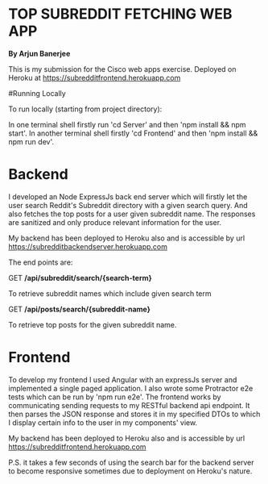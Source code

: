 # TOP SUBREDDIT FETCHING WEB APP 
**By Arjun Banerjee**

This is my submission for the Cisco web apps exercise. Deployed on Heroku at https://subredditfrontend.herokuapp.com 

#Running Locally

To run locally (starting from project directory):

In one terminal shell firstly run 'cd Server' and then 'npm install && npm start'.
In another terminal shell firstly  'cd Frontend' and then 'npm install && npm run dev'.

# Backend
I developed an Node ExpressJs back end server which will firstly let the user search Reddit's Subreddit directory with a given search
query. And also fetches the top posts for a user given subreddit name. The responses are sanitized
and only produce relevant information for the user.

My backend has been deployed to Heroku also and is accessible by url https://subredditbackendserver.herokuapp.com

The end points are:

GET **/api/subreddit/search/{search-term}**

To retrieve subreddit names which include given search term

GET **/api/posts/search/{subreddit-name}** 

To retrieve top posts for the given subreddit name.


# Frontend
To develop my frontend I used Angular with an expressJs server and implemented a single paged application. I also wrote some Protractor e2e tests which can be run by 'npm run e2e'. The frontend works by communicating sending requests to my RESTful backend api endpoint. It then parses the JSON response and stores it in my specified DTOs to which I display certain info to the user in my components' view.

My backend has been deployed to Heroku also and is accessible by url https://subredditfrontend.herokuapp.com

P.S. it takes a few seconds of using the search bar for the backend server to become responsive sometimes due to deployment on Heroku's nature.




